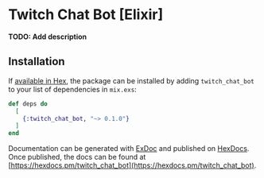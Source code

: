 # Twitch Chat Bot [Elixir]

**TODO: Add description**

## Installation

If [available in Hex](https://hex.pm/docs/publish), the package can be installed
by adding `twitch_chat_bot` to your list of dependencies in `mix.exs`:

```elixir
def deps do
  [
    {:twitch_chat_bot, "~> 0.1.0"}
  ]
end
```

Documentation can be generated with [ExDoc](https://github.com/elixir-lang/ex_doc)
and published on [HexDocs](https://hexdocs.pm). Once published, the docs can
be found at [https://hexdocs.pm/twitch_chat_bot](https://hexdocs.pm/twitch_chat_bot).

